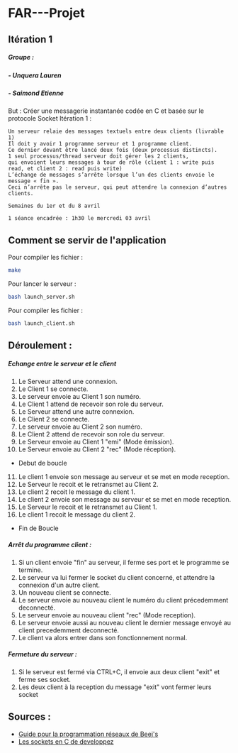 # FAR---Projet

## Itération 1

##### Groupe :
##### - Unquera Lauren
##### - Saimond Etienne

But : Créer une messagerie instantanée codée en C et basée sur le protocole Socket
Itération 1 :
```
Un serveur relaie des messages textuels entre deux clients (livrable 1)
Il doit y avoir 1 programme serveur et 1 programme client.
Ce dernier devant être lancé deux fois (deux processus distincts).
1 seul processus/thread serveur doit gérer les 2 clients,
qui envoient leurs messages à tour de rôle (client 1 : write puis read, et client 2 : read puis write)
L’échange de messages s’arrête lorsque l’un des clients envoie le message « fin ».
Ceci n’arrête pas le serveur, qui peut attendre la connexion d’autres clients.

Semaines du 1er et du 8 avril

1 séance encadrée : 1h30 le mercredi 03 avril
```

## Comment se servir de l'application
Pour compiler les fichier :
```bash
make
```

Pour lancer le serveur :
```bash
bash launch_server.sh
```

Pour compiler les fichier :
```bash
bash launch_client.sh
```


## Déroulement :
##### Echange entre le serveur et le client
1. Le Serveur attend une connexion.
2. Le Client 1 se connecte.
3. Le serveur envoie au Client 1 son numéro.
4. Le Client 1 attend de recevoir son role du serveur.
5. Le Serveur attend une autre connexion.
6. Le Client 2 se connecte. 
7. Le serveur envoie au Client 2 son numéro.
8. Le Client 2 attend de recevoir son role du serveur.
9. Le Serveur envoie au Client 1 "emi" (Mode émission).
10. Le Serveur envoie au Client 2 "rec" (Mode réception).
* Debut de boucle
11. Le client 1 envoie son message au serveur et se met en mode reception.
12. Le Serveur le recoit et le retransmet au Client 2.
13. Le client 2 recoit le message du client 1.
14. Le client 2 envoie son message au serveur et se met en mode reception.
15. Le Serveur le recoit et le retransmet au Client 1.
16. Le client 1 recoit le message du client 2.
* Fin de Boucle

##### Arrêt du programme client :
1. Si un client envoie "fin" au serveur, il ferme ses port et le programme se termine.
2. Le serveur va lui fermer le socket du client concerné, et attendre la connexion d'un autre client.
3. Un nouveau client se connecte.
4. Le serveur envoie au nouveau client le numéro du client précedemment deconnecté.
5. Le serveur envoie au nouveau client "rec" (Mode reception).
6. Le serveur envoie aussi au nouveau client le dernier message envoyé au client precedemment deconnecté.
7. Le client va alors entrer dans son fonctionnement normal.

##### Fermeture du serveur :
1. Si le serveur est fermé via CTRL+C, il envoie aux deux client "exit" et ferme ses socket.
2. Les deux client à la reception du message "exit" vont fermer leurs socket


## Sources :
- [Guide pour la programmation réseaux de Beej's](http://vidalc.chez.com/lf/socket.html)
- [Les sockets en C de developpez](https://broux.developpez.com/articles/c/sockets/)
